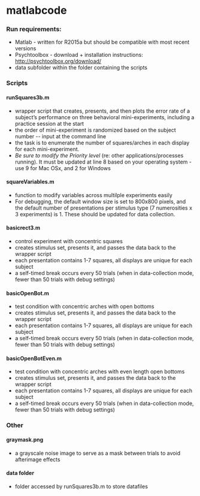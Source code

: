 # matlabcode

### Run requirements:
- Matlab - written for R2015a but should be compatible with most recent versions
- Psychtoolbox - download + installation instructions: http://psychtoolbox.org/download/
- data subfolder within the folder containing the scripts

### Scripts 
#### runSquares3b.m
- wrapper script that creates, presents, and then plots the error rate of a subject’s performance on three behavioral mini-experiments, including a practice session at the start 
- the order of mini-experiment is randomized based on the subject number -- input at the command line 
- the task is to enumerate the number of squares/arches in each display for each mini-experiment.
- *Be sure to modify the Priority level* (re: other applications/processes running). It must be updated at line 8 based on your operating system - use 9 for Mac OSx, and 2 for Windows 

#### squareVariables.m
- function to modify variables across multilple experiments easily
- For debugging, the default window size is set to 800x800 pixels, and the default number of presentations per stimulus type (7 numerosities x 3 experiments) is 1. These should be updated for data collection.

#### basicrect3.m
- control experiment with concentric squares
- creates stimulus set, presents it, and passes the data back to the wrapper script
- each presentation contains 1-7 squares, all displays are unique for each subject
- a self-timed break occurs every 50 trials (when in data-collection mode, fewer than 50 trials with debug settings)

#### basicOpenBot.m 
- test condition with concentric arches with open bottoms 
- creates stimulus set, presents it, and passes the data back to the wrapper script
- each presentation contains 1-7 squares, all displays are unique for each subject
- a self-timed break occurs every 50 trials (when in data-collection mode, fewer than 50 trials with debug settings)

#### basicOpenBotEven.m
- test condition with concentric arches with even length open bottoms 
- creates stimulus set, presents it, and passes the data back to the wrapper script
- each presentation contains 1-7 squares, all displays are unique for each subject
- a self-timed break occurs every 50 trials (when in data-collection mode, fewer than 50 trials with debug settings)

### Other 
#### graymask.png
- a grayscale noise image to serve as a mask between trials to avoid afterimage effects

#### data folder
- folder accessed by runSquares3b.m to store datafiles

